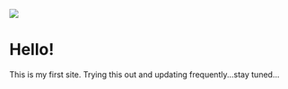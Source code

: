 ![]([https://res.cloudinary.com/dlo6pjmqi/image/upload/v1678646865/animation_500_lf5qyarl_hxbg3d.gif](https://res.cloudinary.com/dlo6pjmqi/image/upload/v1684982299/animation_500_li2ix0se_ppro16.gif))
# Hello!
This is my first site. Trying this out and updating frequently...stay tuned...

